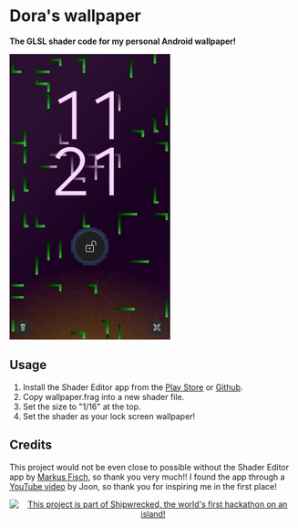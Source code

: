 # Dora's wallpaper

**The GLSL shader code for my personal Android wallpaper!**

<img src="screenshot.png" alt="A wallpaper of green lines against a deep purple background" height="500">

## Usage

1. Install the Shader Editor app from the [Play Store](https://play.google.com/store/apps/details?id=de.markusfisch.android.shadereditor) or [Github](https://github.com/markusfisch/ShaderEditor).
2. Copy wallpaper.frag into a new shader file.
3. Set the size to "1/16" at the top.
4. Set the shader as your lock screen wallpaper!

## Credits

This project would not be even close to possible without the Shader Editor app by [Markus Fisch](https://markusfisch.de/index.html), so thank you very much!!
I found the app through a [YouTube video](https://www.youtube.com/watch?v=WKB2kq3qnrQ) by Joon, so thank you for inspiring me in the first place!

<div align="center">
  <a href="https://shipwrecked.hackclub.com/?t=ghrm" target="_blank">
    <img src="https://hc-cdn.hel1.your-objectstorage.com/s/v3/739361f1d440b17fc9e2f74e49fc185d86cbec14_badge.png"
         alt="This project is part of Shipwrecked, the world's first hackathon on an island!"
         style="width: 35%;">
  </a>
</div>
